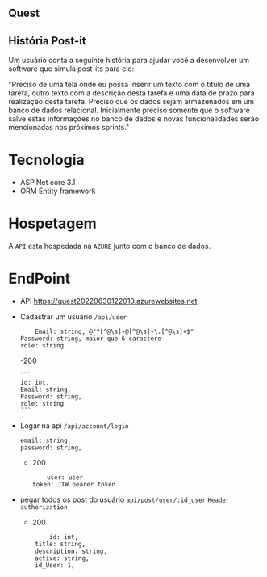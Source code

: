 ## Quest

##   História Post-it
 
  <p>
  Um usuário conta a seguinte história para ajudar você a desenvolver um software que simula post-its para ele:

  "Preciso de uma tela onde eu possa inserir um texto com o título de uma tarefa, outro texto com a descrição desta tarefa e uma data de prazo para realização desta tarefa. Preciso que os dados sejam armazenados em um banco de dados relacional. Inicialmente preciso somente que o software salve estas informações no banco de dados e novas funcionalidades serão mencionadas nos próximos sprints."
</p>

# Tecnologia

- ASP.Net core 3.1
- ORM Entity framework

# Hospetagem

A `API` esta hospedada na `AZURE` junto com o banco de dados.

# EndPoint

-  API https://quest20220630122010.azurewebsites.net

  - Cadastrar um usuário `/api/user`
  	
    ```
      	Email: string, @"^[^@\s]+@[^@\s]+\.[^@\s]+$"
	Password: string, maior que 6 caractere 
	role: string
    ```
    -200
    	
    	```
		id: int,
		Email: string,
		Password: string,
		role: string
    	```
  
  - Logar na api `/api/account/login`
    
    ```
	email: string,
	password: string,
    ```

	- 200
    	```
      		user: user
		token: JTW bearer token
    	```

  - pegar todos os post do usuário `api/post/user/:id_user` `Header authorization`
  	- 200
  
  	 ```
      		 id: int,
		 title: string,
		 description: string,
   		 active: string,
		 id_User: 1,
  	 ```
